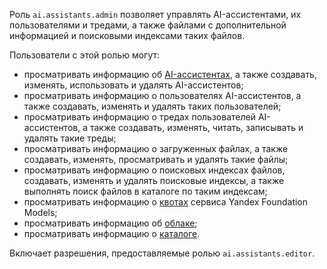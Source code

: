 Роль `ai.assistants.admin` позволяет управлять AI-ассистентами, их пользователями и тредами, а также файлами с дополнительной информацией и поисковыми индексами таких файлов.

Пользователи с этой ролью могут:
* просматривать информацию об [AI-ассистентах](../../../foundation-models/concepts/assistant/index.md), а также создавать, изменять, использовать и удалять AI-ассистентов;
* просматривать информацию о пользователях AI-ассистентов, а также создавать, изменять и удалять таких пользователей;
* просматривать информацию о тредах пользователей AI-ассистентов, а также создавать, изменять, читать, записывать и удалять такие треды;
* просматривать информацию о загруженных файлах, а также создавать, изменять, просматривать и удалять такие файлы;
* просматривать информацию о поисковых индексах файлов, создавать, изменять и удалять поисковые индексы, а также выполнять поиск файлов в каталоге по таким индексам;
* просматривать информацию о [квотах](../../../foundation-models/concepts/limits.md#yandexgpt-quotas) сервиса Yandex Foundation Models;
* просматривать информацию об [облаке](../../../resource-manager/concepts/resources-hierarchy.md#cloud);
* просматривать информацию о [каталоге](../../../resource-manager/concepts/resources-hierarchy.md#folder).

Включает разрешения, предоставляемые ролью `ai.assistants.editor`.
